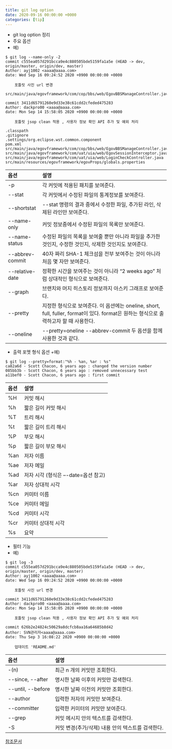```yaml
---
title: git log option
date: 2020-09-16 00:00:00 +0000
categories: [tip]
---
```

+ git log option 정리
+ 주요 옵션
+ 예)

```
$ git log --name-only -2
commit c555ea057d291bcca9e4c880505bde5159fa1a5e (HEAD -> dev, origin/master, origin/dev, master)
Author: ayj1002 <aaaa@aaaa.com>
date: Wed Sep 16 09:24:52 2020 +0900 00:00:00 +0000

    포틀릿 사진 url 변경

src/main/java/egovframework/com/cop/bbs/web/EgovBBSManageController.java

commit 3411d65791260e9d33e38c61cdd2cfeded475283
Author: dackpro00 <aaaa@aaaa.com>
date: Mon Sep 14 15:58:05 2020 +0900 00:00:00 +0000

    포틀릿 jsop clean 적용 , 사용자 정보 확인 API 추가 및 예외 처리

.classpath
.gitignore
.settings/org.eclipse.wst.common.component
pom.xml
src/main/java/egovframework/com/cop/bbs/web/EgovBBSManageController.java
src/main/java/egovframework/com/uat/uia/web/EgovSessionInterceptor.java
src/main/java/egovframework/com/uat/uia/web/LoginCheckController.java
src/main/resources/egovframework/egovProps/globals.properties
```

|옵션|설명|
|:----|:-----|
|-p | 각 커밋에 적용된 패치를 보여준다.|
|--stat | 각 커밋에서 수정된 파일의 통계정보를 보여준다.|
|--shortstat | --stat 명령의 결과 중에서 수정한 파일, 추가된 라인, 삭제된 라인만 보여준다.|
|--name-only | 커밋 정보중에서 수정된 파일의 목록만 보여준다.|
|--name-status | 수정된 파일의 목록을 보여줄 뿐만 아니라 파일을 추가한 것인지, 수정한 것인지, 삭제한 것인지도 보여준다.|
|--abbrev-commit | 40자 짜리 SHA-1 체크섬을 전부 보여주는 것이 아니라 처음 몇 자만 보여준다.|
|--relative-date | 정확한 시간을 보여주는 것이 아니라 “2 weeks ago” 처럼 상대적인 형식으로 보여준다.| 00:00:00 +0000
|--graph | 브랜치와 머지 히스토리 정보까지 아스키 그래프로 보여준다.|
|--pretty | 지정한 형식으로 보여준다. 이 옵션에는 oneline, short, full, fuller, format이 있다. format은 원하는 형식으로 출력하고자 할 때 사용한다.|
|--oneline | --pretty=oneline --abbrev-commit 두 옵션을 함께 사용한 것과 같다.|

+ 출력 포멧 형식 옵션
+예)

```
$ git log --pretty=format:"%h - %an, %ar : %s"
ca82a6d - Scott Chacon, 6 years ago : changed the version number
085bb3b - Scott Chacon, 6 years ago : removed unnecessary test
a11bef0 - Scott Chacon, 6 years ago : first commit
```

|옵션|설명|
|:--|:--|
|%H | 커밋 해시|
|%h | 짧은 길이 커밋 해시|
|%T | 트리 해시|
|%t | 짧은 길이 트리 해시|
|%P | 부모 해시|
|%p | 짧은 길이 부모 해시|
|%an | 저자 이름|
|%ae | 저자 메일|
|%ad | 저자 시각 (형식은 –-date=옵션 참고)| 00:00:00 +0000
|%ar | 저자 상대적 시각|
|%cn | 커미터 이름|
|%ce | 커미터 메일|
|%cd | 커미터 시각|
|%cr | 커미터 상대적 시각|
|%s | 요약|


+ 필터 기능
+ 예)

```
$ git log -3
commit c555ea057d291bcca9e4c880505bde5159fa1a5e (HEAD -> dev, origin/master, origin/dev, master)
Author: ayj1002 <aaaa@aaaa.com>
date: Wed Sep 16 09:24:52 2020 +0900 00:00:00 +0000

    포틀릿 사진 url 변경

commit 3411d65791260e9d33e38c61cdd2cfeded475283
Author: dackpro00 <aaaa@aaaa.com>
date: Mon Sep 14 15:58:05 2020 +0900 00:00:00 +0000

    포틀릿 jsop clean 적용 , 사용자 정보 확인 API 추가 및 예외 처리

commit 626b2e24824c50629a8dcfcb8aa16a64685b8d42
Author: SVN관리자<aaaa@aaaa.com>
date: Thu Sep 3 16:08:22 2020 +0900 00:00:00 +0000

    업데이트 'README.md'

```

|옵션|설명|
|:---|:---|
|-(n) | 최근 n 개의 커밋만 조회한다.|
|--since, --after | 명시한 날짜 이후의 커밋만 검색한다.|
|--until, --before | 명시한 날짜 이전의 커밋만 조회한다.|
|--author | 입력한 저자의 커밋만 보여준다.|
|--committer | 입력한 커미터의 커밋만 보여준다.|
|--grep | 커밋 메시지 안의 텍스트를 검색한다.|
|-S | 커밋 변경(추가/삭제) 내용 안의 텍스트를 검색한다.|


[참조문서](https://git-scm.com/book/ko/v2/Git%EC%9D%98-%EA%B8%B0%EC%B4%88-%EC%BB%A4%EB%B0%8B-%ED%9E%88%EC%8A%A4%ED%86%A0%EB%A6%AC-%EC%A1%B0%ED%9A%8C%ED%95%98%EA%B8%B0)
